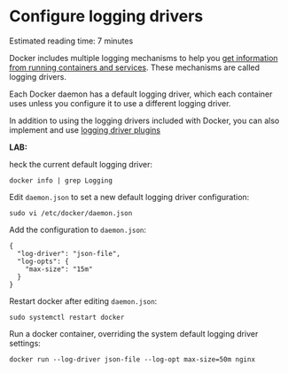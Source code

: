 <h1 id="title">Configure logging drivers</h1>
<p><span class="reading-time" title="Estimated reading time"><span class="reading-time-label">Estimated reading time:&nbsp;</span>7 minutes</span></p>
<p>Docker includes multiple logging mechanisms to help you&nbsp;<a href="https://docs.docker.com/engine/admin/logging/view_container_logs/">get information from running containers and services</a>. These mechanisms are called logging drivers.</p>
<p>Each Docker daemon has a default logging driver, which each container uses unless you configure it to use a different logging driver.</p>
<p>In addition to using the logging drivers included with Docker, you can also implement and use&nbsp;<a href="https://docs.docker.com/engine/admin/logging/plugins/">logging driver plugins</a></p>


<b> LAB: </b>

<p>heck the current default logging driver:</p>
<pre><code>docker info | grep Logging
</code></pre>
<p>Edit&nbsp;<code>daemon.json</code>&nbsp;to set a new default logging driver configuration:</p>
<pre><code>sudo vi /etc/docker/daemon.json
</code></pre>
<p>Add the configuration to&nbsp;<code>daemon.json</code>:</p>
<pre><code>{
  "log-driver": "json-file",
  "log-opts": {
    "max-size": "15m"
  }
}
</code></pre>
<p>Restart docker after editing&nbsp;<code>daemon.json</code>:</p>
<pre><code>sudo systemctl restart docker
</code></pre>
<p>Run a docker container, overriding the system default logging driver settings:</p>
<pre><code>docker run --log-driver json-file --log-opt max-size=50m nginx
</code></pre>
<p>&nbsp;</p>
<div class="rating-content">
<div class="row">
<div id="la_video_16397" class="col-xs-12 rating-container">
<div class="row rating-content rating-dialog">
<div class="col-xs-12">&nbsp;</div>
</div>
</div>
</div>
</div>
